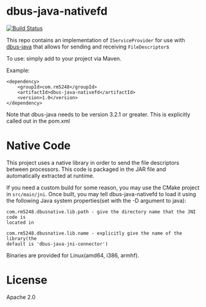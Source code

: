 # dbus-java-nativefd

[![Build Status](https://jenkins.rm5248.com/buildStatus/icon?job=dbus-java%2Fmultibranch-test%2Fmaster)](https://jenkins.rm5248.com/job/dbus-java/job/multibranch-test/job/master/)

This repo contains an implementation of `IServiceProvider` for use
with [dbus-java](https://github.com/hypfvieh/dbus-java) that allows
for sending and receiving `FileDescriptor`s

To use: simply add to your project via Maven.

Example:

```
<dependency>
    <groupId>com.rm5248</groupId>
    <artifactId>dbus-java-nativefd</artifactId>
    <version>1.0</version>
</dependency>
```

Note that dbus-java needs to be version 3.2.1 or greater.  This is explicitly
called out in the pom.xml

# Native Code

This project uses a native library in order to send the file descriptors
between processors.  This code is packaged in the JAR file and automatically
extracted at runtime.

If you need a custom build for some reason, you may use the CMake project in
`src/main/jni`.  Once built, you may tell dbus-java-nativefd to load it using
the following Java system properties(set with the -D argument to java):

```
com.rm5248.dbusnative.lib.path - give the directory name that the JNI code is 
located in

com.rm5248.dbusnative.lib.name - explicitly give the name of the library(the 
default is 'dbus-java-jni-connector')
```

Binaries are provided for Linux(amd64, i386, armhf).

# License

Apache 2.0
